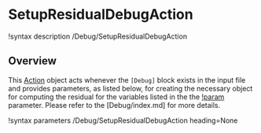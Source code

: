 # SetupResidualDebugAction

!syntax description /Debug/SetupResidualDebugAction

## Overview

This [Action](Action.md) object acts whenever the `[Debug]` block exists in the input file and provides
parameters, as listed below, for creating the necessary object for computing the residual
for the variables listed in the the [!param](/Debug/SetupResidualDebugAction/show_var_residual)
parameter. Please refer to the [Debug/index.md] for more details.


!syntax parameters /Debug/SetupResidualDebugAction heading=None
